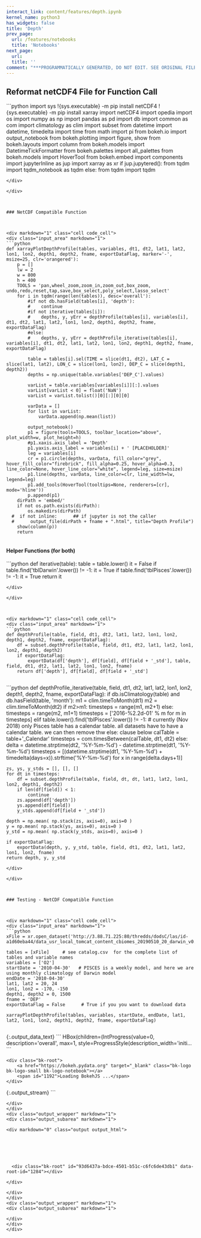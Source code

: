 ```yaml
---
interact_link: content/features/depth.ipynb
kernel_name: python3
has_widgets: false
title: 'Depth'
prev_page:
  url: /features/notebooks
  title: 'Notebooks'
next_page:
  url: 
  title: ''
comment: "***PROGRAMMATICALLY GENERATED, DO NOT EDIT. SEE ORIGINAL FILES IN /content***"
---
```



## Reformat netCDF4 File for Function Call



<div markdown="1" class="cell code_cell">
<div class="input_area" markdown="1">
```python
import sys
!{sys.executable} -m pip install netCDF4
!{sys.executable} -m pip install xarray
import netCDF4
import opedia
import os
import numpy as np
import pandas as pd
import db
import common as com
import climatology as clim
import subset
from datetime import datetime, timedelta
import time
from math import pi
from bokeh.io import output_notebook
from bokeh.plotting import figure, show
from bokeh.layouts import column
from bokeh.models import DatetimeTickFormatter
from bokeh.palettes import all_palettes
from bokeh.models import HoverTool
from bokeh.embed import components
import jupyterInline as jup
import xarray as xr
if jup.jupytered():
    from tqdm import tqdm_notebook as tqdm
else:
    from tqdm import tqdm

```
</div>

</div>



### NetCDF Compatible Function



<div markdown="1" class="cell code_cell">
<div class="input_area" markdown="1">
```python
def xarrayPlotDepthProfile(tables, variables, dt1, dt2, lat1, lat2, lon1, lon2, depth1, depth2, fname, exportDataFlag, marker='-', msize=25, clr='orangered'):
    p = []
    lw = 2
    w = 800
    h = 400
    TOOLS = 'pan,wheel_zoom,zoom_in,zoom_out,box_zoom, undo,redo,reset,tap,save,box_select,poly_select,lasso_select'
    for i in tqdm(range(len(tables)), desc='overall'):
        #if not db.hasField(tables[i], 'depth'):
        #    continue
        #if not iterative(tables[i]):    
        #    depths, y, yErr = depthProfile(tables[i], variables[i], dt1, dt2, lat1, lat2, lon1, lon2, depth1, depth2, fname, exportDataFlag)
        #else:    
        #    depths, y, yErr = depthProfile_iterative(tables[i], variables[i], dt1, dt2, lat1, lat2, lon1, lon2, depth1, depth2, fname, exportDataFlag)
        
        table = tables[i].sel(TIME = slice(dt1, dt2), LAT_C = slice(lat1, lat2), LON_C = slice(lon1, lon2), DEP_C = slice(depth1, depth2))
        depths = np.unique(table.variables['DEP_C'].values)
        
        varList = table.variables[variables[i]][:].values
        varList[varList < 0] = float('NaN')
        varList = varList.tolist()[0][:][0][0]
        
        varData = []
        for list in varList:
            varData.append(np.mean(list))
        
        output_notebook()
        p1 = figure(tools=TOOLS, toolbar_location="above", plot_width=w, plot_height=h)
        #p1.xaxis.axis_label = 'Depth'
        p1.yaxis.axis_label = variables[i] + ' [PLACEHOLDER]'
        leg = variables[i]
        cr = p1.circle(depths, varData, fill_color="grey", hover_fill_color="firebrick", fill_alpha=0.25, hover_alpha=0.3, line_color=None, hover_line_color="white", legend=leg, size=msize)
        p1.line(depths, varData, line_color=clr, line_width=lw, legend=leg)
        p1.add_tools(HoverTool(tooltips=None, renderers=[cr], mode='hline'))
        p.append(p1)
    dirPath = 'embed/'
    if not os.path.exists(dirPath):
        os.makedirs(dirPath)        
  #  if not inline:      ## if jupyter is not the caller
  #      output_file(dirPath + fname + ".html", title="Depth Profile")
    show(column(p))
    return


```
</div>

</div>



#### Helper Functions (for both)



<div markdown="1" class="cell code_cell">
<div class="input_area" markdown="1">
```python
def iterative(table):
    table = table.lower()
    it = False
    if table.find('tblDarwin'.lower()) != -1:
        it = True
    if table.find('tblPisces'.lower()) != -1:
        it = True
    return it

```
</div>

</div>



<div markdown="1" class="cell code_cell">
<div class="input_area" markdown="1">
```python
def depthProfile(table, field, dt1, dt2, lat1, lat2, lon1, lon2, depth1, depth2, fname, exportDataFlag):
    df = subset.depthProfile(table, field, dt1, dt2, lat1, lat2, lon1, lon2, depth1, depth2)
    if exportDataFlag:
        exportData(df['depth'], df[field], df[field + '_std'], table, field, dt1, dt2, lat1, lat2, lon1, lon2, fname)    
    return df['depth'], df[field], df[field + '_std']


```
</div>

</div>



<div markdown="1" class="cell code_cell">
<div class="input_area" markdown="1">
```python
def depthProfile_iterative(table, field, dt1, dt2, lat1, lat2, lon1, lon2, depth1, depth2, fname, exportDataFlag):
    if db.isClimatology(table) and db.hasField(table, 'month'):
        m1 = clim.timeToMonth(dt1)
        m2 = clim.timeToMonth(dt2)
        if m2>m1:
            timesteps = range(m1, m2+1)
        else:
            timesteps = range(m2, m1+1)
        timesteps = ['2016-%2.2d-01' % m for m in timesteps]    
    elif table.lower().find('tblPisces'.lower()) != -1:        # currently (Nov 2018) only Pisces table has a calendar table. all datasets have to have a calendar  table. we can then remove thw else: clause below 
        calTable = table+'_Calendar'
        timesteps = com.timesBetween(calTable, dt1, dt2)   
    else:        
        delta = datetime.strptime(dt2, '%Y-%m-%d') - datetime.strptime(dt1, '%Y-%m-%d')
        timesteps = [(datetime.strptime(dt1, '%Y-%m-%d') + timedelta(days=x)).strftime('%Y-%m-%d') for x in range(delta.days+1)]

    zs, ys, y_stds = [], [], []
    for dt in timesteps:
        df = subset.depthProfile(table, field, dt, dt, lat1, lat2, lon1, lon2, depth1, depth2)
        if len(df[field]) < 1:
            continue
        zs.append(df['depth'])
        ys.append(df[field])
        y_stds.append(df[field + '_std'])

    depth = np.mean( np.stack(zs, axis=0), axis=0 )
    y = np.mean( np.stack(ys, axis=0), axis=0 )
    y_std = np.mean( np.stack(y_stds, axis=0), axis=0 )

    if exportDataFlag:
        exportData(depth, y, y_std, table, field, dt1, dt2, lat1, lat2, lon1, lon2, fname)    
    return depth, y, y_std

```
</div>

</div>



### Testing - NetCDF Compatible Function



<div markdown="1" class="cell code_cell">
<div class="input_area" markdown="1">
```python
xFile = xr.open_dataset('http://3.88.71.225:80/thredds/dodsC/las/id-a1d60eba44/data_usr_local_tomcat_content_cbiomes_20190510_20_darwin_v0.2_cs510_darwin_v0.2_cs510_nutrients.nc.jnl')

tables = [xFile]     # see catalog.csv  for the complete list of tables and variable names
variables = ['O2']
startDate = '2010-04-30'   # PISCES is a weekly model, and here we are using monthly climatology of Darwin model
endDate = '2010-04-30'
lat1, lat2 = 20, 24
lon1, lon2 = -170, -150
depth1, depth2 = 0, 1500
fname = 'DEP'
exportDataFlag = False      # True if you you want to download data

xarrayPlotDepthProfile(tables, variables, startDate, endDate, lat1, lat2, lon1, lon2, depth1, depth2, fname, exportDataFlag)


```
</div>

<div class="output_wrapper" markdown="1">
<div class="output_subarea" markdown="1">
{:.output_data_text}
```
HBox(children=(IntProgress(value=0, description='overall', max=1, style=ProgressStyle(description_width='initi…
```

</div>
</div>
<div class="output_wrapper" markdown="1">
<div class="output_subarea" markdown="1">

<div markdown="0" class="output output_html">

    <div class="bk-root">
        <a href="https://bokeh.pydata.org" target="_blank" class="bk-logo bk-logo-small bk-logo-notebook"></a>
        <span id="1192">Loading BokehJS ...</span>
    </div>
</div>

</div>
</div>
<div class="output_wrapper" markdown="1">
<div class="output_subarea" markdown="1">

</div>
</div>
<div class="output_wrapper" markdown="1">
<div class="output_subarea" markdown="1">
{:.output_stream}
```

```
</div>
</div>
<div class="output_wrapper" markdown="1">
<div class="output_subarea" markdown="1">

<div markdown="0" class="output output_html">






  <div class="bk-root" id="93d6437a-bdce-4501-b51c-c6fc6de43db1" data-root-id="1284"></div>

</div>

</div>
</div>
<div class="output_wrapper" markdown="1">
<div class="output_subarea" markdown="1">

</div>
</div>
</div>

